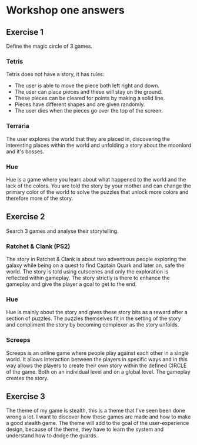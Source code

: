 # Workshop one answers

## Exercise 1

Define the magic circle of 3 games.

### Tetris

Tetris does not have a story, it has rules:

- The user is able to move the piece both left right and down.
- The user can place pieces and these will stay on the ground.
- These pieces can be cleared for points by making a solid line.
- Pieces have different shapes and are given randomly.
- The user dies when the pieces go over the top of the screen.

### Terraria

The user explores the world that they are placed in, discovering the
interesting places within the world and unfolding a story about the moonlord and it's bosses.

### Hue

Hue is a game where you learn about what happened to the world and the lack
of the colors. You are told the story by your mother and can change the
primary color of the world to solve the puzzles that unlock more colors and
therefore more of the story.

## Exercise 2

Search 3 games and analyse their storytelling.

### Ratchet & Clank (PS2)

The story in Ratchet & Clank is about two adventrous people exploring the
galaxy while being on a quest to find Captain Quark and later on, safe the world.
The story is told using cutscenes and only the exploration is reflected
within gameplay.
The story strictly is there to enhance the gameplay and give the player a goal to get to the end.

### Hue

Hue is mainly about the story and gives these story bits as a reward after a
section of puzzles. The puzzles themselves fit in the setting of the story and
compliment the story by becoming complexer as the story unfolds.

### Screeps

Screeps is an online game where people play against each other in a single world.
It allows interaction between the players in specific ways and in this way allows
the players to create their own story within the defined CIRCLE of the game.
Both on an individual level and on a global level.
The gameplay creates the story.

## Exercise 3

The theme of my game is stealth, this is a theme that I've seen been done wrong a lot.
I want to discover how these games are made and how to make a good stealth game.
The theme will add to the goal of the user-experience design, because of the
theme, they have to learn the system and understand how to dodge the guards.

